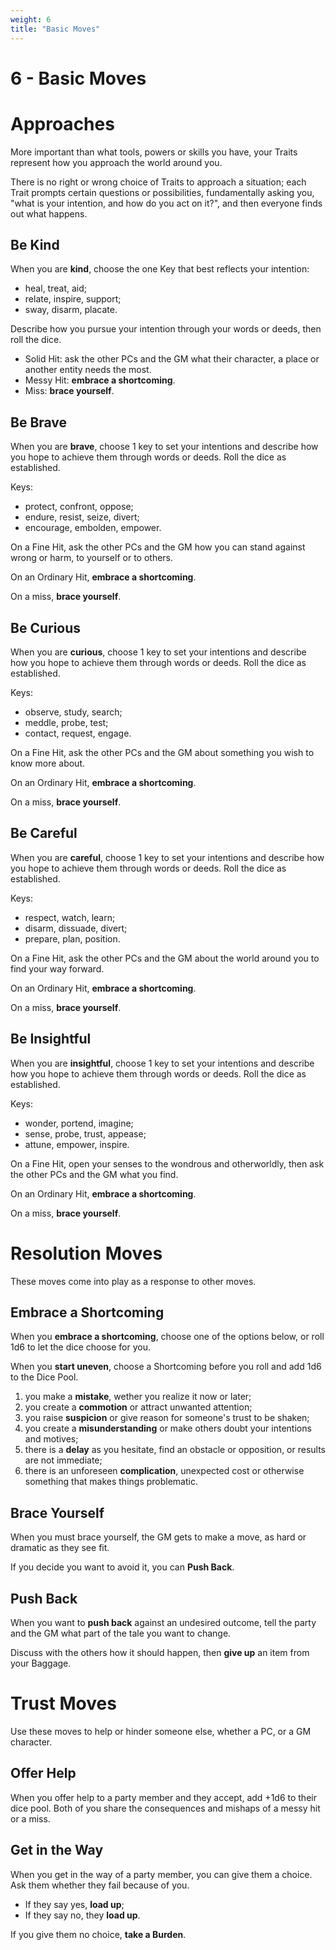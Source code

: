 ```yaml
---
weight: 6
title: "Basic Moves"
---
```


# 6 - Basic Moves

# Approaches

More important than what tools, powers or skills you have, your Traits represent how you approach the world around you.

There is no right or wrong choice of Traits to approach a situation; each Trait prompts certain questions or possibilities, fundamentally asking you, "what is your intention, and how do you act on it?", and then everyone finds out what happens.

## Be Kind

When you are **kind**, choose the one Key that best reflects your intention:

- heal, treat, aid;
- relate, inspire, support;
- sway, disarm, placate.

 Describe how you pursue your intention through your words or deeds, then roll the dice.

- Solid Hit: ask the other PCs and the GM what their character, a place or another entity needs the most.
- Messy Hit: **embrace a shortcoming**.
- Miss: **brace yourself**.

## Be Brave

When you are **brave**, choose 1 key to set your intentions and describe how you hope to achieve them through words or deeds. Roll the dice as established.

Keys:
- protect, confront, oppose;
- endure, resist, seize, divert;
- encourage, embolden, empower.

On a Fine Hit, ask the other PCs and the GM how you can stand against wrong or harm, to yourself or to others.

On an Ordinary Hit, **embrace a shortcoming**.

On a miss, **brace yourself**.

## Be Curious

When you are **curious**, choose 1 key to set your intentions and describe how you hope to achieve them through words or deeds. Roll the dice as established.

Keys:
- observe, study, search;
- meddle, probe, test;
- contact, request, engage.

On a Fine Hit, ask the other PCs and the GM about something you wish to know more about.

On an Ordinary Hit, **embrace a shortcoming**.

On a miss, **brace yourself**.

## Be Careful

When you are **careful**, choose 1 key to set your intentions and describe how you hope to achieve them through words or deeds. Roll the dice as established.

Keys:
- respect, watch, learn;
- disarm, dissuade, divert;
- prepare, plan, position.

On a Fine Hit, ask the other PCs and the GM about the world around you to find your way forward.

On an Ordinary Hit, **embrace a shortcoming**.

On a miss, **brace yourself**.

## Be Insightful

When you are **insightful**, choose 1 key to set your intentions and describe how you hope to achieve them through words or deeds. Roll the dice as established.

Keys:
- wonder, portend, imagine;
- sense, probe, trust, appease;
- attune, empower, inspire.

On a Fine Hit,  open your senses to the wondrous and otherworldly, then ask the other PCs and the GM what you find.

On an Ordinary Hit, **embrace a shortcoming**.

On a miss, **brace yourself**.

# Resolution Moves

These moves come into play as a response to other moves.

## Embrace a Shortcoming

When you **embrace a shortcoming**, choose one of the options below, or roll 1d6 to let the dice choose for you.

When you **start uneven**, choose a Shortcoming before you roll and add 1d6 to the Dice Pool.

1. you make a **mistake**, wether you realize it now or later;
2. you create a **commotion** or attract unwanted attention;
3. you raise **suspicion** or give reason for someone's trust to be shaken;
4. you create a **misunderstanding** or make others doubt your intentions and motives;
5. there is a **delay** as you hesitate, find an obstacle or opposition, or results are not immediate;
6. there is an unforeseen **complication**, unexpected cost or otherwise something that makes things problematic.

## Brace Yourself

When you must brace yourself, the GM gets to make a move, as hard or dramatic as they see fit. 

If you decide you want to avoid it, you can **Push Back**.

## Push Back

When you want to **push back** against an undesired outcome, tell the party and the GM what part of the tale you want to change.

Discuss with the others how it should happen, then **give up** an item from your Baggage.

# Trust Moves

Use these moves to help or hinder someone else, whether a PC, or a GM character.

## Offer Help

When you offer help to a party member and they accept, add +1d6 to their dice pool. Both of you share the consequences and mishaps of a messy hit or a miss.

## Get in the Way

When you get in the way of a party member, you can give them a choice. Ask them whether they fail because of you.

- If they say yes, **load up**;
- If they say no, they **load up**.

If you give them no choice, **take a Burden**.